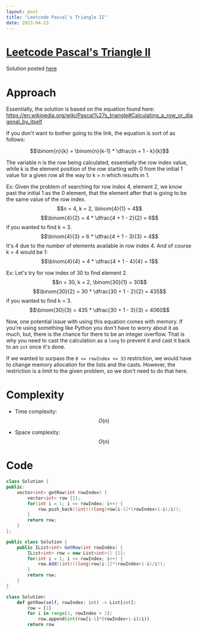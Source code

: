 ```yaml
---
layout: post
title: "Leetcode Pascal's Triangle II"
date: 2023-04-23
---
```

# [Leetcode Pascal's Triangle II](https://leetcode.com/problems/pascals-triangle-ii)
Solution posted [here](https://leetcode.com/problems/pascals-triangle-ii/post-solution/3448374/)

# Approach
Essentially, the solution is based on the equation found here: https://en.wikipedia.org/wiki/Pascal%27s_triangle#Calculating_a_row_or_diagonal_by_itself

If you don't want to bother going to the link, the equation is sort of as follows: 

$$\binom{n}{k} = \binom{n}{k-1} * \dfrac{n + 1 - k}{k}$$

The variable n is the row being calculated, essentially the row index value, while k is the element position of the row starting with 0 from the initial 1 value for a given row all the way to k = n which results in 1.

Ex:
Given the problem of searching for row index 4, element 2, we know past the initial 1 as the 0 element, that the element after that is going to be the same value of the row index.
$$n = 4, k = 2, \binom{4}{1} = 4$$
$$\binom{4}{2} = 4 * \dfrac{4 + 1 - 2}{2} = 6$$
if you wanted to find k = 3.
$$\binom{4}{3} = 6 * \dfrac{4 + 1 - 3}{3} = 4$$
It's 4 due to the number of elements available in row index 4.
And of course k = 4 would be 1:
$$\binom{4}{4} = 4 * \dfrac{4 + 1 - 4}{4} = 1$$

Ex:
Let's try for row index of 30 to find element 2.
$$n = 30, k = 2, \binom{30}{1} = 30$$
$$\binom{30}{2} = 30 * \dfrac{30 + 1 - 2}{2} = 435$$
if you wanted to find k = 3.
$$\binom{30}{3} = 435 * \dfrac{30 + 1 - 3}{3} = 4060$$

Now, one potential issue with using this equation comes with memory. If you're using something like Python you don't have to worry about it as much, but, there is the chance for there to be an integer overflow. That is why you need to cast the calculation as a `long` to prevent it and cast it back to an `int` once it's done. 

If we wanted to surpass the `0 <= rowIndex <= 33` restriction, we would have to change memory allocation for the lists and the casts. However, the restriction is a limit to the given problem, so we don't need to do that here.

# Complexity
- Time complexity: $$O(n)$$
<!-- Add your time complexity here, e.g. $$O(n)$$ -->

- Space complexity: $$O(n)$$ 
<!-- Add your space complexity here, e.g. $$O(n)$$ -->

# Code
```C++ []
class Solution {
public:
    vector<int> getRow(int rowIndex) {
        vector<int> row {1};
        for(int i = 1; i <= rowIndex; i++) {
            row.push_back((int)((long)row[i-1]*(rowIndex+1-i)/i));
        }
        return row;
    }
};
```
```csharp []
public class Solution {
    public IList<int> GetRow(int rowIndex) {
        IList<int> row = new List<int>() {1};
        for(int i = 1; i <= rowIndex; i++) {
            row.Add((int)((long)row[i-1]*(rowIndex+1-i)/i));
        }
        return row;
    }
}
```
```Python []
class Solution:
    def getRow(self, rowIndex: int) -> List[int]:
        row = [1]
        for i in range(1, rowIndex + 1):
            row.append(int(row[i-1]*(rowIndex+1-i)/i))
        return row
```

